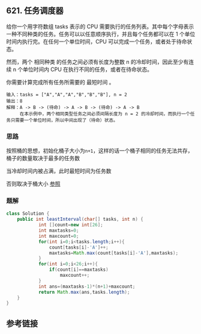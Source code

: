 ## 621. 任务调度器
给你一个用字符数组 tasks 表示的 CPU 需要执行的任务列表。其中每个字母表示一种不同种类的任务。任务可以以任意顺序执行，并且每个任务都可以在 1 个单位时间内执行完。在任何一个单位时间，CPU 可以完成一个任务，或者处于待命状态。

然而，两个 相同种类 的任务之间必须有长度为整数 n 的冷却时间，因此至少有连续 n 个单位时间内 CPU 在执行不同的任务，或者在待命状态。

你需要计算完成所有任务所需要的 最短时间 。

```
输入：tasks = ["A","A","A","B","B","B"], n = 2
输出：8
解释：A -> B -> (待命) -> A -> B -> (待命) -> A -> B
     在本示例中，两个相同类型任务之间必须间隔长度为 n = 2 的冷却时间，而执行一个任务只需要一个单位时间，所以中间出现了（待命）状态。 
```

### 思路
按照桶的思想，初始化桶子大小为`n+1`，这样的话一个桶子相同的任务无法共存，桶子的数量取决于最多的任务数

当冷却时间内被占满，此时最短时间为任务数

否则取决于桶大小
[参照](https://leetcode-cn.com/problems/task-scheduler/solution/tong-zi-by-popopop/)
### 题解
```java
class Solution {
    public int leastInterval(char[] tasks, int n) {
            int []count=new int[26];
            int maxtasks=0;
            int maxcount=0;
            for(int i=0;i<tasks.length;i++){
                count[tasks[i]-'A']++;
                maxtasks=Math.max(count[tasks[i]-'A'],maxtasks);
            }
            for(int i=0;i<26;i++){
                if(count[i]==maxtasks)
                    maxcount++;
            }
            int ans=(maxtasks-1)*(n+1)+maxcount;
            return Math.max(ans,tasks.length);
    }
}
```
## 参考链接